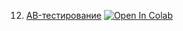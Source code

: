 12. [AB-тестирование](https://mathmechterver.github.io/stat2022/prac12/prac.html)  [![Open In Colab](https://colab.research.google.com/assets/colab-badge.svg)](https://colab.research.google.com/github/mathmechterver/stat2022/blob/master/prac12/prac.ipynb)